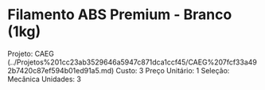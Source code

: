 # Filamento ABS Premium - Branco (1kg)

Projeto: CAEG (../Projetos%201cc23ab3529646a5947c871dca1ccf45/CAEG%207fcf33a492b7420c87ef594b01ed91a5.md)
Custo: 3
Preço Unitário: 1
Seleção: Mecânica
Unidades: 3